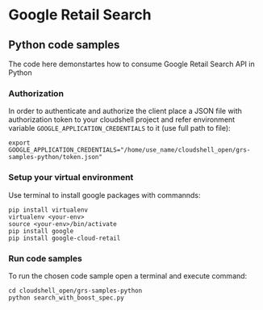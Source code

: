 # Google Retail Search
## Python code samples
The code here demonstartes how to consume Google Retail Search API in Python

### Authorization
In order to authenticate and authorize the client place a JSON file with authorization token to your cloudshell project and refer environment variable `GOOGLE_APPLICATION_CREDENTIALS` to it (use full path to file):

```
export GOOGLE_APPLICATION_CREDENTIALS="/home/use_name/cloudshell_open/grs-samples-python/token.json"
```
### Setup your virtual environment
Use terminal to install google packages with commannds:
```
pip install virtualenv
virtualenv <your-env>
source <your-env>/bin/activate
pip install google
pip install google-cloud-retail
```
### Run code samples
To run the chosen code sample open a terminal and execute command:
```
cd cloudshell_open/grs-samples-python
python search_with_boost_spec.py 
```
